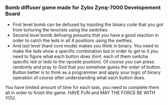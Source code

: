 ### Bomb diffuser game made for Zybo Zynq-7000 Developement Board

 - First level bomb can be defused by inputing the binary code  that you got  from torturing the terorists using the switches.
 - Second level bomb defusing presums that you have a good reaction in order to catch the leds in all 4 positions using the swithes.
 - And last level (hard core mode) makes you think in binary. You need to make the leds show a specific combination  but in order to get to it you need to figure what each button does (hint: each of them switcha specific led or leds to the oposite position). Of course you can press randomly and pray to God that you somehow guess the order of button. Button better is to think as a programmer and apply your logic of binary operation of course after understanding what each button does.

 You have limited amount of time for each task, you need to complete them all in order to finish the game. HAVE FUN and MAY THE FORCE BE WITH YOU.

